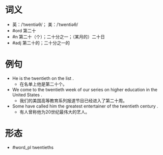 # 词义
- 英：/ˈtwentiəθ/； 美：/ˈtwentiəθ/
- #ord 第二十
- #n 第二十（个）；二十分之一；（某月的）二十日
- #adj 第二十的；二十分之一的
# 例句
- He is the twentieth on the list .
	- 在名单上他是第二十个。
- We come to the twentieth week of our series on higher education in the United States .
	- 我们的美国高等教育系列报道节目已经进入了第二十周。
- Some have called him the greatest entertainer of the twentieth century .
	- 有人曾称他为20世纪最伟大的艺人。
# 形态
- #word_pl twentieths
